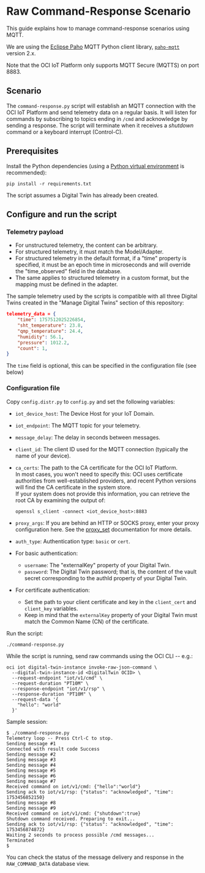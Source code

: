 # Raw Command-Response Scenario

This guide explains how to manage command-response scenarios using MQTT.

We are using the [Eclipse Paho](http://eclipse.org/paho/) MQTT Python client library,
[`paho-mqtt`](https://pypi.org/project/paho-mqtt/) version 2.x.

Note that the OCI IoT Platform only supports MQTT Secure (MQTTS) on port 8883.

## Scenario

The `command-response.py` script will establish an MQTT connection with the OCI IoT
Platform and send telemetry data on a regular basis.
It will listen for commands by subscribing to topics ending in `/cmd` and acknowledge
by sending a response.
The script will terminate when it receives a _shutdown_ command or a keyboard interrupt (Control-C).

## Prerequisites

Install the Python dependencies
(using a [Python virtual environment](https://docs.python.org/3/library/venv.html) is recommended):

```shell
pip install -r requirements.txt
```

The script assumes a Digital Twin has already been created.

## Configure and run the script

### Telemetry payload

- For unstructured telemetry, the content can be arbitrary.
- For structured telemetry, it must match the Model/Adapter.
- For structured telemetry in the default format, if a "time" property is specified,
  it must be an epoch time in microseconds and will override the "time_observed" field
  in the database.
- The same applies to structured telemetry in a custom format, but the mapping must be
  defined in the adapter.

The sample telemetry used by the scripts is compatible with all three Digital Twins
created in the "Manage Digital Twins" section of this repository:

```json
telemetry_data = {
    "time": 1757512025226854,
    "sht_temperature": 23.8,
    "qmp_temperature": 24.4,
    "humidity": 56.1,
    "pressure": 1012.2,
    "count": 1,
}
```

The `time` field is optional, this can be specified in the configuration file (see below)

### Configuration file

Copy `config.distr.py` to `config.py` and set the following variables:

- `iot_device_host`: The Device Host for your IoT Domain.
- `iot_endpoint`: The  MQTT topic for your telemetry.
- `message_delay`: The delay in seconds between messages.
- `client_id`: The client ID used for the MQTT connection (typically the name of your device).
- `ca_certs`: The path to the CA certificate for the OCI IoT Platform.  
  In most cases, you won't need to specify this: OCI uses certificate authorities from
  well-established providers, and recent Python versions will find the CA certificate
  in the system store.  
  If your system does not provide this information, you can retrieve the root CA by
  examining the output of:

  ```shell
  openssl s_client -connect <iot_device_host>:8883
  ```

- `proxy_args`: If you are behind an HTTP or SOCKS proxy, enter your proxy configuration
  here. See the
  [proxy_set](https://eclipse.dev/paho/files/paho.mqtt.python/html/client.html#paho.mqtt.client.Client.proxy_set)
  documentation for more details.
- `auth_type`: Authentication type: `basic` or `cert`.
- For basic authentication:
  - `username`: The "externalKey" property of your Digital Twin.
  - `password`: The Digital Twin password; that is, the content of the vault secret
    corresponding to the authId property of your Digital Twin.
- For certificate authentication:
  - Set the path to your client certificate and key in the `client_cert` and `client_key`
    variables.
  - Keep in mind that the `externalKey` property of your Digital Twin must match the
    Common Name (CN) of the certificate.

Run the script:

```shell
./command-response.py
```

While the script is running, send raw commands using the OCI CLI -- e.g.:

```shell
oci iot digital-twin-instance invoke-raw-json-command \
  --digital-twin-instance-id <DigitalTwin OCID> \
  --request-endpoint "iot/v1/cmd" \
  --request-duration "PT10M" \
  --response-endpoint "iot/v1/rsp" \
  --response-duration "PT10M" \
  --request-data '{
    "hello": "world"
  }'
```

Sample session:

```text
$ ./command-response.py
Telemetry loop -- Press Ctrl-C to stop.
Sending message #1
Connected with result code Success
Sending message #2
Sending message #3
Sending message #4
Sending message #5
Sending message #6
Sending message #7
Received command on iot/v1/cmd: {"hello":"world"}
Sending ack to iot/v1/rsp: {"status": "acknowledged", "time": 1753456852150}
Sending message #8
Sending message #9
Received command on iot/v1/cmd: {"shutdown":true}
Shutdown command received. Preparing to exit...
Sending ack to iot/v1/rsp: {"status": "acknowledged", "time": 1753456874872}
Waiting 2 seconds to process possible /cmd messages...
Terminated
$
```

You can check the status of the message delivery and response in the `RAW_COMMAND_DATA`
database view.
